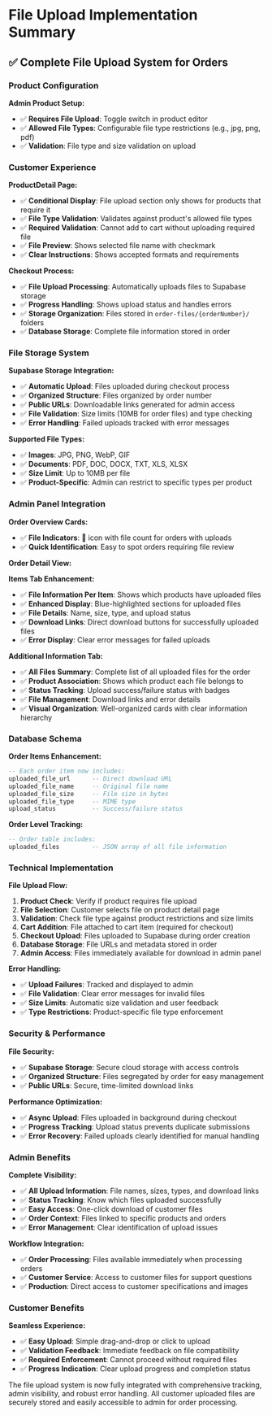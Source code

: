 # File Upload Implementation Summary

## ✅ Complete File Upload System for Orders

### **Product Configuration**

**Admin Product Setup:**

- ✅ **Requires File Upload**: Toggle switch in product editor
- ✅ **Allowed File Types**: Configurable file type restrictions (e.g., jpg, png, pdf)
- ✅ **Validation**: File type and size validation on upload

### **Customer Experience**

**ProductDetail Page:**

- ✅ **Conditional Display**: File upload section only shows for products that require it
- ✅ **File Type Validation**: Validates against product's allowed file types
- ✅ **Required Validation**: Cannot add to cart without uploading required file
- ✅ **File Preview**: Shows selected file name with checkmark
- ✅ **Clear Instructions**: Shows accepted formats and requirements

**Checkout Process:**

- ✅ **File Upload Processing**: Automatically uploads files to Supabase storage
- ✅ **Progress Handling**: Shows upload status and handles errors
- ✅ **Storage Organization**: Files stored in `order-files/{orderNumber}/` folders
- ✅ **Database Storage**: Complete file information stored in order

### **File Storage System**

**Supabase Storage Integration:**

- ✅ **Automatic Upload**: Files uploaded during checkout process
- ✅ **Organized Structure**: Files organized by order number
- ✅ **Public URLs**: Downloadable links generated for admin access
- ✅ **File Validation**: Size limits (10MB for order files) and type checking
- ✅ **Error Handling**: Failed uploads tracked with error messages

**Supported File Types:**

- ✅ **Images**: JPG, PNG, WebP, GIF
- ✅ **Documents**: PDF, DOC, DOCX, TXT, XLS, XLSX
- ✅ **Size Limit**: Up to 10MB per file
- ✅ **Product-Specific**: Admin can restrict to specific types per product

### **Admin Panel Integration**

**Order Overview Cards:**

- ✅ **File Indicators**: 📎 icon with file count for orders with uploads
- ✅ **Quick Identification**: Easy to spot orders requiring file review

**Order Detail View:**

**Items Tab Enhancement:**

- ✅ **File Information Per Item**: Shows which products have uploaded files
- ✅ **Enhanced Display**: Blue-highlighted sections for uploaded files
- ✅ **File Details**: Name, size, type, and upload status
- ✅ **Download Links**: Direct download buttons for successfully uploaded files
- ✅ **Error Display**: Clear error messages for failed uploads

**Additional Information Tab:**

- ✅ **All Files Summary**: Complete list of all uploaded files for the order
- ✅ **Product Association**: Shows which product each file belongs to
- ✅ **Status Tracking**: Upload success/failure status with badges
- ✅ **File Management**: Download links and error details
- ✅ **Visual Organization**: Well-organized cards with clear information hierarchy

### **Database Schema**

**Order Items Enhancement:**

```sql
-- Each order item now includes:
uploaded_file_url      -- Direct download URL
uploaded_file_name     -- Original file name
uploaded_file_size     -- File size in bytes
uploaded_file_type     -- MIME type
upload_status          -- Success/failure status
```

**Order Level Tracking:**

```sql
-- Order table includes:
uploaded_files         -- JSON array of all file information
```

### **Technical Implementation**

**File Upload Flow:**

1. **Product Check**: Verify if product requires file upload
2. **File Selection**: Customer selects file on product detail page
3. **Validation**: Check file type against product restrictions and size limits
4. **Cart Addition**: File attached to cart item (required for checkout)
5. **Checkout Upload**: Files uploaded to Supabase during order creation
6. **Database Storage**: File URLs and metadata stored in order
7. **Admin Access**: Files immediately available for download in admin panel

**Error Handling:**

- ✅ **Upload Failures**: Tracked and displayed to admin
- ✅ **File Validation**: Clear error messages for invalid files
- ✅ **Size Limits**: Automatic size validation and user feedback
- ✅ **Type Restrictions**: Product-specific file type enforcement

### **Security & Performance**

**File Security:**

- ✅ **Supabase Storage**: Secure cloud storage with access controls
- ✅ **Organized Structure**: Files segregated by order for easy management
- ✅ **Public URLs**: Secure, time-limited download links

**Performance Optimization:**

- ✅ **Async Upload**: Files uploaded in background during checkout
- ✅ **Progress Tracking**: Upload status prevents duplicate submissions
- ✅ **Error Recovery**: Failed uploads clearly identified for manual handling

### **Admin Benefits**

**Complete Visibility:**

- ✅ **All Upload Information**: File names, sizes, types, and download links
- ✅ **Status Tracking**: Know which files uploaded successfully
- ✅ **Easy Access**: One-click download of customer files
- ✅ **Order Context**: Files linked to specific products and orders
- ✅ **Error Management**: Clear identification of upload issues

**Workflow Integration:**

- ✅ **Order Processing**: Files available immediately when processing orders
- ✅ **Customer Service**: Access to customer files for support questions
- ✅ **Production**: Direct access to customer specifications and images

### **Customer Benefits**

**Seamless Experience:**

- ✅ **Easy Upload**: Simple drag-and-drop or click to upload
- ✅ **Validation Feedback**: Immediate feedback on file compatibility
- ✅ **Required Enforcement**: Cannot proceed without required files
- ✅ **Progress Indication**: Clear upload progress and completion status

The file upload system is now fully integrated with comprehensive tracking, admin visibility, and robust error handling. All customer uploaded files are securely stored and easily accessible to admin for order processing.
